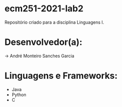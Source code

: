# ecm251-2021-lab2
Repositório criado para a disciplina Linguagens I.

# Desenvolvedor(a):
-> André Monteiro Sanches Garcia

# Linguagens e Frameworks:
- Java
- Python
- C
